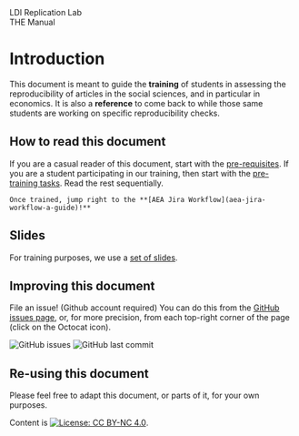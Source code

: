 
<div class="bigger-title">LDI Replication Lab</div>
<div class="big-title">THE Manual</div>

# Introduction

This document is meant to guide the **training** of students in assessing the reproducibility of articles in the social sciences, and in particular in economics. It is also a **reference** to come back to while those same students are working on specific reproducibility checks.





## How to read this document

If you are a casual reader of this document, start with the [pre-requisites](pre-requisites). If you are a student participating in our training, then start with the [pre-training tasks](pre-training). Read the rest sequentially.

```{important}
Once trained, jump right to the **[AEA Jira Workflow](aea-jira-workflow-a-guide)!**
```

## Slides

For training purposes, we use a [set of slides](https://labordynamicsinstitute.github.io/replicability-training-presentation/). 


## Improving this document

File an issue! (Github account required) You can do this from the [GitHub issues page](https://github.com/labordynamicsinstitute/ldilab-manual/issues/new), or, for more precision, from each top-right corner of the page (click on the Octocat icon).

![GitHub issues](https://img.shields.io/github/issues-raw/labordynamicsinstitute/ldilab-manual.svg?style=flat) ![GitHub last commit](https://img.shields.io/github/last-commit/labordynamicsinstitute/ldilab-manual.svg?style=flat) 

## Re-using this document

Please feel free to adapt this document, or parts of it, for your own purposes. 


Content is [![License: CC BY-NC 4.0](https://licensebuttons.net/l/by-nc/4.0/80x15.png)](https://creativecommons.org/licenses/by-nc/4.0/).